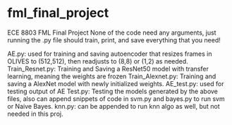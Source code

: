# fml_final_project
ECE 8803 FML Final Project 
None of the code need any arguments, just running the .py file should train, print, and save everything that you need!

AE.py: used for training and saving autoencoder that resizes frames in OLIVES to (512,512), then readjusts to (8,8) or (1,2) as needed.
Train_Resnet.py: Training and Saving a ResNet50 model with transfer learning, meaning the weights are frozen
Train_Alexnet.py: Training and saving a AlexNet model with newly initialized weights.
AE_test.py: used for testing output of AE
Test.py: Testing the models generated by the above files, also can append snippets of code in svm.py and bayes.py to run svm or Naive Bayes.
knn.py: can be appended to run knn algo as well, but not needed in this proj.
